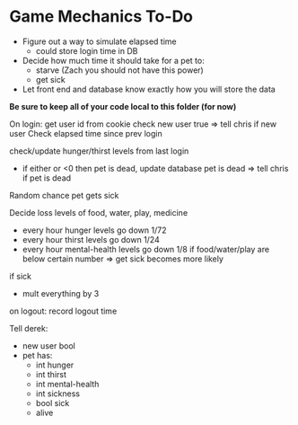 # Game Mechanics To-Do

* Figure out a way to simulate elapsed time
  * could store login time in DB
* Decide how much time it should take for a pet to:
  * starve (Zach you should not have this power)
  * get sick
* Let front end and database know exactly how you will store the data

**Be sure to keep all of your code local to this folder (for now)**


On login:
get user id from cookie
check new user true => tell chris if new user
Check elapsed time since prev login

check/update hunger/thirst levels from last login
- if either or <0 then pet is dead, update database pet is dead => tell chris if pet is dead


Random chance pet gets sick





Decide loss levels of food, water, play, medicine
- every hour hunger levels go down 1/72
- every hour thirst levels go down 1/24
- every hour mental-health levels go down 1/8
if food/water/play are below certain number => get sick becomes more likely

if sick
 - mult everything by 3




on logout:
record logout time


Tell derek:
- new user bool
- pet has:
  - int hunger
  - int thirst
  - int mental-health
  - int sickness
  - bool sick
  - alive

